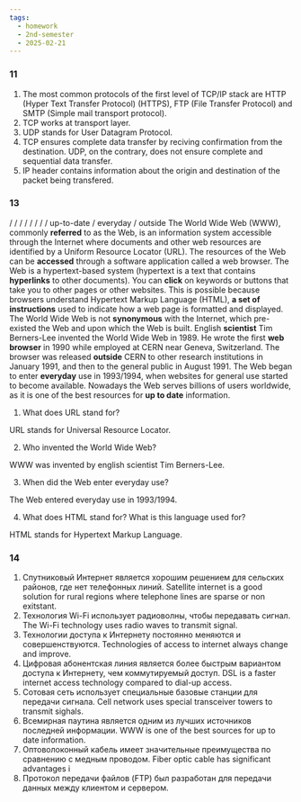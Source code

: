 ```yaml
---
tags:
  - homework
  - 2nd-semester
  - 2025-02-21
---
```


### 11

1. The most common protocols of the first level of TCP/IP stack are HTTP (Hyper Text Transfer Protocol) (HTTPS), FTP (File Transfer Protocol) and SMTP (Simple mail transport protocol).
2. TCP works at transport layer.
3. UDP stands for User Datagram Protocol.
4. TCP ensures complete data transfer by reciving confirmation from the destination. UDP, on the contrary, does not ensure complete and sequential data transfer.
5. IP header contains information about the origin and destination of the packet being transfered.

### 13

 /  /  /  /  /  /  /  / up-to-date / everyday / outside
The World Wide Web (WWW), commonly **referred** to as the Web, is an information system accessible through the Internet where documents and other web resources are identified by a Uniform Resource Locator (URL). The resources of the Web can be **accessed** through a software application called a web browser. The Web is a hypertext-based system (hypertext is a text that contains **hyperlinks** to other documents). You can **click** on keywords or buttons that take you to other pages or other websites. This is possible because browsers understand Hypertext Markup Language (HTML), **a set of instructions** used to indicate how a web page is formatted and displayed. The World Wide Web is not **synonymous** with the Internet, which pre-existed the Web and upon which the Web is built. English **scientist** Tim Berners-Lee invented the World Wide Web in 1989. He wrote the first **web browser** in 1990 while employed at CERN near Geneva, Switzerland. The browser was released **outside** CERN to other research institutions in January 1991, and then to the general public in August 1991. The Web began to enter **everyday** use in 1993/1994, when websites for general use started to become available. Nowadays the Web serves billions of users worldwide, as it is one of the best resources for **up to date** information.

1. What does URL stand for?

URL stands for Universal Resource Locator.

2. Who invented the World Wide Web?

WWW was invented by english scientist Tim Berners-Lee.

3. When did the Web enter everyday use?

The Web entered everyday use in 1993/1994.

4. What does HTML stand for? What is this language used for?

HTML stands for Hypertext Markup Language.

### 14

1. Спутниковый Интернет является хорошим решением для сельских районов, где нет телефонных линий.
Satellite internet is a good solution for rural regions where telephone lines are sparse or non exitstant.
1. Технология Wi-Fi использует радиоволны, чтобы передавать сигнал.
The Wi-Fi technology uses radio waves to transmit signal.
1. Технологии доступа к Интернету постоянно меняются и совершенствуются.
Technologies of access to internet always change and improve.
1. Цифровая абонентская линия является более быстрым вариантом доступа к Интернету, чем коммутируемый доступ.
DSL is a faster internet access technology compared to dial-up access.
1. Сотовая сеть использует специальные базовые станции для передачи сигнала.
Cell network uses special transceiver towers to transmit sighals.
1. Всемирная паутина является одним из лучших источников последней информации.
WWW is one of the best sources for up to date information.
1. Оптоволоконный кабель имеет значительные преимущества по сравнению с медным проводом.
Fiber optic cable has significant advantages i
1. Протокол передачи файлов (FTP) был разработан для передачи данных между клиентом и сервером.